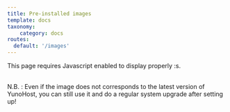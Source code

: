 ```yaml
---
title: Pre-installed images
template: docs
taxonomy:
    category: docs
routes:
  default: '/images'
---
```


<span class="javascriptDisclaimer">
This page requires Javascript enabled to display properly :s.
<br/>
<br/>
</span>

N.B. : Even if the image does not corresponds to the latest version of YunoHost, you can still use it and do a regular system upgrade after setting up!

<div id="cards-list">
</div>

<script type="text/template" id="image-template">
<div id="{id}" class="card panel panel-default">
        <div class="panel-body text-center">
            <h3>{name}</h3>
            <div class="card-comment">{comment}</div>
            <div class="card-desc text-center">
<img src="/images/{image}" height=100 style="vertical-align:middle">
            </div>
        </div>
        <div class="annotations">
            <div class="col-sm-6 annotation"><a href="{file}.sha256sum"><span class="glyphicon glyphicon-barcode" aria-hidden="true"></span> Checksum</a></div>
            <div class="col-sm-6 annotation"><a href="{file}.sig"><span class="glyphicon glyphicon-tag" aria-hidden="true"></span> Signature</a></div>
        </div>
        <div class="btn-group" role="group">
            <a href="{file}" target="_BLANK" type="button" class="btn btn-info col-sm-12"><span class="glyphicon glyphicon-download-alt" aria-hidden="true"></span> Download <small>{version}</small></a>
        </div>
</div>
</script>

<style>
/*
###############################################################################
  Style sheet for the cards
###############################################################################
*/
#cards-list:after {
    content:'';
    display:block;
    clear: both;
}

.card {
    margin-bottom:20px;
    width:270px;
    float:left;
    min-height: 1px;
    margin-right: 10px;
    margin-left: 10px;
}

.card .panel-body >  h3 {
    margin-top:0;
    margin-bottom:5px;
    font-size:1.2em;
}

.card-desc {
    height:100px;
    overflow: hidden;
}

.card .btn-group {
    width:100%;
    margin-left: 0px;
}
.card > .btn-group > .btn{
    border-bottom:0;
}
.card > .btn-group {   
    border-left:0;
    border-top-left-radius:0;
    border-top-right-radius:0;
    margin-left: 0px;
}
.card-comment {
    font-size: 0.8em;
    margin-top:-5px;
}
.card > .annotations {
    text-align:center;
    font-size:small;
}
</style>

<script>
/*
###############################################################################
  Script that loads the infos from JavaScript and creates the corresponding
  cards
###############################################################################
*/
$(document).ready(function () {
    console.log("in load");
    $.getJSON('https://build.yunohost.org/images.json', function (images) {
        $.each(images, function(k, infos) {
            // Fill the template
            html = $('#image-template').html()
             .replace('{id}', infos.id)
             .replace('{name}', infos.name)
             .replace('{comment}', infos.comment || "&nbsp;")
             .replace('{image}', infos.image)
             .replace('{version}', infos.version);
 
            if (infos.file.startsWith("http"))
                html = html.replace(/{file}/g, infos.file);
            else
                html = html.replace(/{file}/g, "https://build.yunohost.org/"+infos.file);
   
            if ((typeof(infos.has_sig_and_sums) !== 'undefined') && infos.has_sig_and_sums == false)
            {
                var $html = $(html);
                $html.find(".annotations").html("&nbsp;");
                html = $html[0];
            } 
            $('#cards-list').append(html);
        });
    });
});
</script>
